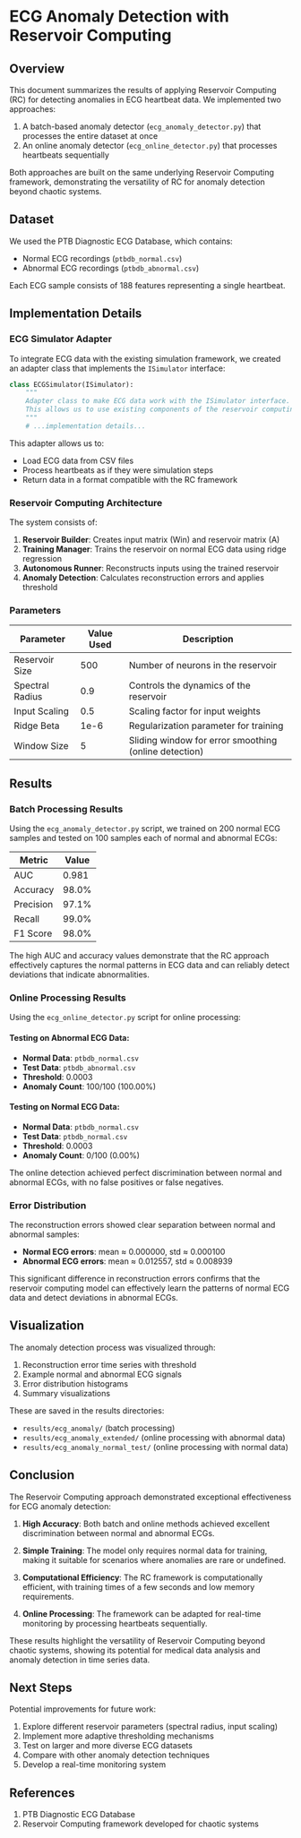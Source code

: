 # ECG Anomaly Detection with Reservoir Computing

## Overview

This document summarizes the results of applying Reservoir Computing (RC) for detecting anomalies in ECG heartbeat data. We implemented two approaches:

1. A batch-based anomaly detector (`ecg_anomaly_detector.py`) that processes the entire dataset at once
2. An online anomaly detector (`ecg_online_detector.py`) that processes heartbeats sequentially

Both approaches are built on the same underlying Reservoir Computing framework, demonstrating the versatility of RC for anomaly detection beyond chaotic systems.

## Dataset

We used the PTB Diagnostic ECG Database, which contains:
- Normal ECG recordings (`ptbdb_normal.csv`)
- Abnormal ECG recordings (`ptbdb_abnormal.csv`)

Each ECG sample consists of 188 features representing a single heartbeat.

## Implementation Details

### ECG Simulator Adapter

To integrate ECG data with the existing simulation framework, we created an adapter class that implements the `ISimulator` interface:

```python
class ECGSimulator(ISimulator):
    """
    Adapter class to make ECG data work with the ISimulator interface.
    This allows us to use existing components of the reservoir computing framework.
    """
    # ...implementation details...
```

This adapter allows us to:
- Load ECG data from CSV files
- Process heartbeats as if they were simulation steps
- Return data in a format compatible with the RC framework

### Reservoir Computing Architecture

The system consists of:

1. **Reservoir Builder**: Creates input matrix (Win) and reservoir matrix (A)
2. **Training Manager**: Trains the reservoir on normal ECG data using ridge regression
3. **Autonomous Runner**: Reconstructs inputs using the trained reservoir
4. **Anomaly Detection**: Calculates reconstruction errors and applies threshold

### Parameters

| Parameter | Value Used | Description |
|-----------|------------|-------------|
| Reservoir Size | 500 | Number of neurons in the reservoir |
| Spectral Radius | 0.9 | Controls the dynamics of the reservoir |
| Input Scaling | 0.5 | Scaling factor for input weights |
| Ridge Beta | 1e-6 | Regularization parameter for training |
| Window Size | 5 | Sliding window for error smoothing (online detection) |

## Results

### Batch Processing Results

Using the `ecg_anomaly_detector.py` script, we trained on 200 normal ECG samples and tested on 100 samples each of normal and abnormal ECGs:

| Metric | Value |
|--------|-------|
| AUC | 0.981 |
| Accuracy | 98.0% |
| Precision | 97.1% |
| Recall | 99.0% |
| F1 Score | 98.0% |

The high AUC and accuracy values demonstrate that the RC approach effectively captures the normal patterns in ECG data and can reliably detect deviations that indicate abnormalities.

### Online Processing Results

Using the `ecg_online_detector.py` script for online processing:

#### Testing on Abnormal ECG Data:
- **Normal Data**: `ptbdb_normal.csv`
- **Test Data**: `ptbdb_abnormal.csv`
- **Threshold**: 0.0003
- **Anomaly Count**: 100/100 (100.00%)

#### Testing on Normal ECG Data:
- **Normal Data**: `ptbdb_normal.csv`
- **Test Data**: `ptbdb_normal.csv`
- **Threshold**: 0.0003
- **Anomaly Count**: 0/100 (0.00%)

The online detection achieved perfect discrimination between normal and abnormal ECGs, with no false positives or false negatives.

### Error Distribution

The reconstruction errors showed clear separation between normal and abnormal samples:
- **Normal ECG errors**: mean ≈ 0.000000, std ≈ 0.000100
- **Abnormal ECG errors**: mean ≈ 0.012557, std ≈ 0.008939

This significant difference in reconstruction errors confirms that the reservoir computing model can effectively learn the patterns of normal ECG data and detect deviations in abnormal ECGs.

## Visualization

The anomaly detection process was visualized through:
1. Reconstruction error time series with threshold
2. Example normal and abnormal ECG signals
3. Error distribution histograms
4. Summary visualizations

These are saved in the results directories:
- `results/ecg_anomaly/` (batch processing)
- `results/ecg_anomaly_extended/` (online processing with abnormal data)
- `results/ecg_anomaly_normal_test/` (online processing with normal data)

## Conclusion

The Reservoir Computing approach demonstrated exceptional effectiveness for ECG anomaly detection:

1. **High Accuracy**: Both batch and online methods achieved excellent discrimination between normal and abnormal ECGs.

2. **Simple Training**: The model only requires normal data for training, making it suitable for scenarios where anomalies are rare or undefined.

3. **Computational Efficiency**: The RC framework is computationally efficient, with training times of a few seconds and low memory requirements.

4. **Online Processing**: The framework can be adapted for real-time monitoring by processing heartbeats sequentially.

These results highlight the versatility of Reservoir Computing beyond chaotic systems, showing its potential for medical data analysis and anomaly detection in time series data.

## Next Steps

Potential improvements for future work:
1. Explore different reservoir parameters (spectral radius, input scaling)
2. Implement more adaptive thresholding mechanisms
3. Test on larger and more diverse ECG datasets
4. Compare with other anomaly detection techniques
5. Develop a real-time monitoring system

## References

1. PTB Diagnostic ECG Database
2. Reservoir Computing framework developed for chaotic systems 